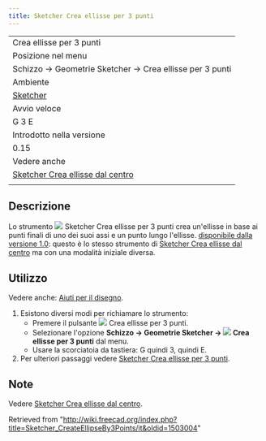 ```yaml
---
title: Sketcher Crea ellisse per 3 punti
---
```

|  |
| --- |
| Crea ellisse per 3 punti |
| Posizione nel menu |
| Schizzo → Geometrie Sketcher → Crea ellisse per 3 punti |
| Ambiente |
| [Sketcher](/Sketcher_Workbench/it "Sketcher Workbench/it") |
| Avvio veloce |
| G 3 E |
| Introdotto nella versione |
| 0.15 |
| Vedere anche |
| [Sketcher Crea ellisse dal centro](/Sketcher_CreateEllipseByCenter/it "Sketcher CreateEllipseByCenter/it") |
|  |

## Descrizione

Lo strumento ![](/images/Sketcher_CreateEllipseBy3Points.svg) Sketcher Crea ellisse per 3 punti crea un'ellisse in base ai punti finali di uno dei suoi assi e un punto lungo l'ellisse. [disponibile dalla versione 1.0](/Release_notes_1.0/it "Release notes 1.0/it"): questo è lo stesso strumento di [Sketcher Crea ellisse dal centro](/Sketcher_CreateEllipseByCenter/it "Sketcher CreateEllipseByCenter/it") ma con una modalità iniziale diversa.

## Utilizzo

Vedere anche: [Aiuti per il disegno](/Sketcher_Workbench/it#Drawing_aids "Sketcher Workbench/it").

1. Esistono diversi modi per richiamare lo strumento:
   * Premere il pulsante ![](/images/Sketcher_CreateEllipseBy3Points.svg) Crea ellisse per 3 punti.
   * Selezionare l'opzione **Schizzo → Geometrie Sketcher → ![](/images/Sketcher_CreateEllipseBy3Points.svg) Crea ellisse per 3 punti** dal menu.
   * Usare la scorciatoia da tastiera: G quindi 3, quindi E.
2. Per ulteriori passaggi vedere [Sketcher Crea ellisse per 3 punti](/Sketcher_CreateEllipseByCenter/it#Usage "Sketcher CreateEllipseByCenter/it").

## Note

Vedere [Sketcher Crea ellisse dal centro](/Sketcher_CreateEllipseByCenter/it#Notes "Sketcher CreateEllipseByCenter/it").

Retrieved from "<http://wiki.freecad.org/index.php?title=Sketcher_CreateEllipseBy3Points/it&oldid=1503004>"